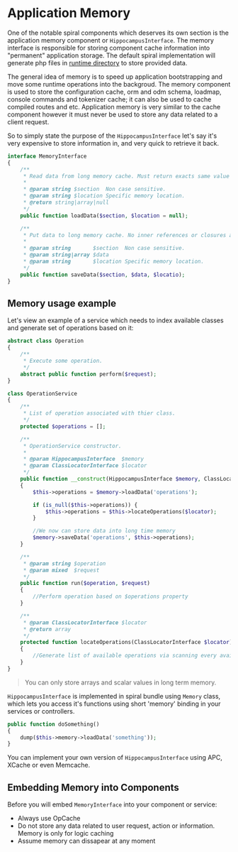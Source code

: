 # Application Memory
One of the notable spiral components which deserves its own section is the application memory component or `HippocampusInterface`. The memory interface is responsible
for storing component cache information into "permanent" application storage. The default spiral implementation will generate php files in [runtime directory](/application/directories.md) to store provided data.

The general idea of memory is to speed up application bootstrapping and move some runtime operations into the backgroud. The memory component is used to store the configuration cache,
orm and odm schema, loadmap, console commands and tokenizer cache; it can also be used to cache compiled routes and etc. Application memory is very similar to the cache component however it must never be used to store any data related to a client request.

So to simply state the purpose of the `HippocampusInterface` let's say it's very expensive to store information in, and very quick to retrieve it back.

```php
interface MemoryInterface
{
    /**
     * Read data from long memory cache. Must return exacts same value as saved or null.
     *
     * @param string $section  Non case sensitive.
     * @param string $location Specific memory location.
     * @return string|array|null
     */
    public function loadData($section, $location = null);

    /**
     * Put data to long memory cache. No inner references or closures are allowed.
     *
     * @param string       $section  Non case sensitive.
     * @param string|array $data
     * @param string       $location Specific memory location.
     */
    public function saveData($section, $data, $locatio);
}
```

## Memory usage example
Let's view an example of a service which needs to index available classes and generate set of operations based on it:

```php
abstract class Operation 
{
    /**
     * Execute some operation.
     */
    abstract public function perform($request);
}

class OperationService
{
    /**
     * List of operation associated with thier class.
     */
    protected $operations = [];

    /**
     * OperationService constructor.
     *
     * @param HippocampusInterface  $memory
     * @param ClassLocatorInterface $locator
     */
    public function __construct(HippocampusInterface $memory, ClassLocatorInterface $locator)
    {
        $this->operations = $memory->loadData('operations');

        if (is_null($this->operations)) {
            $this->operations = $this->locateOperations($locator);
        }

        //We now can store data into long time memory
        $memory->saveData('operations', $this->operations);
    }

    /**
     * @param string $operation
     * @param mixed  $request
     */
    public function run($operation, $request)
    {
        //Perform operation based on $operations property
    }

    /**
     * @param ClassLocatorInterface $locator
     * @return array
     */
    protected function locateOperations(ClassLocatorInterface $locator)
    {
        //Generate list of available operations via scanning every available class
    }
}
```

> You can only store arrays and scalar values in long term memory.

`HippocampusInterface` is implemented in spiral bundle using `Memory` class, which lets you access it's functions using short 'memory' binding in your services or controllers.

```php
public function doSomething()
{
    dump($this->memory->loadData('something'));
}
```

You can implement your own version of `HippocampusInterface` using APC, XCache or even Memcache. 

## Embedding Memory into Components
Before you will embed `MemoryInterface` into your component or service:
* Always use OpCache
* Do not store any data related to user request, action or information. Memory is only for logic caching
* Assume memory can dissapear at any moment
